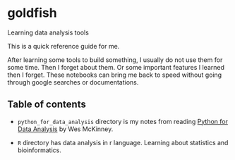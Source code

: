 # goldfish
Learning data analysis tools

This is a quick reference guide for me. 

After learning some tools to build something, I usually do not use them for some time. Then I forget about them. Or some important features I learned then I forget. These notebooks can bring me back to speed without going through google searches or documentations.

## Table of contents
- `python_for_data_analysis` directory is my notes from reading [Python for Data Analysis](https://wesmckinney.com/book/) by Wes McKinney.

- `R` directory has data analysis in r language. Learning about statistics and bioinformatics.
